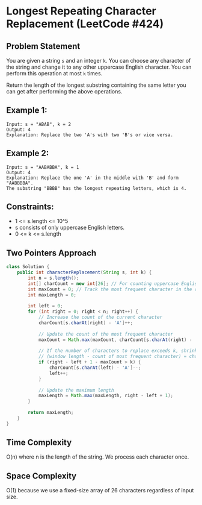 # Longest Repeating Character Replacement (LeetCode #424)

## Problem Statement
You are given a string `s` and an integer `k`. You can choose any character of the string and change it to any other uppercase English character. You can perform this operation at most `k` times.

Return the length of the longest substring containing the same letter you can get after performing the above operations.

## Example 1:
```
Input: s = "ABAB", k = 2
Output: 4
Explanation: Replace the two 'A's with two 'B's or vice versa.
```

## Example 2:
```
Input: s = "AABABBA", k = 1
Output: 4
Explanation: Replace the one 'A' in the middle with 'B' and form "AABBBBA".
The substring "BBBB" has the longest repeating letters, which is 4.
```

## Constraints:
- 1 <= s.length <= 10^5
- s consists of only uppercase English letters.
- 0 <= k <= s.length

## Two Pointers Approach
```java
class Solution {
    public int characterReplacement(String s, int k) {
        int n = s.length();
        int[] charCount = new int[26]; // For counting uppercase English letters
        int maxCount = 0; // Track the most frequent character in the current window
        int maxLength = 0;
        
        int left = 0;
        for (int right = 0; right < n; right++) {
            // Increase the count of the current character
            charCount[s.charAt(right) - 'A']++;
            
            // Update the count of the most frequent character
            maxCount = Math.max(maxCount, charCount[s.charAt(right) - 'A']);
            
            // If the number of characters to replace exceeds k, shrink the window
            // (window length - count of most frequent character) = characters to replace
            if (right - left + 1 - maxCount > k) {
                charCount[s.charAt(left) - 'A']--;
                left++;
            }
            
            // Update the maximum length
            maxLength = Math.max(maxLength, right - left + 1);
        }
        
        return maxLength;
    }
}
```

## Time Complexity
O(n) where n is the length of the string. We process each character once.

## Space Complexity
O(1) because we use a fixed-size array of 26 characters regardless of input size.